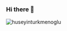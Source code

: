 ### Hi there 👋
<img align="left" src="https://github-readme-stats.vercel.app/api/top-langs?username=huseyinturkmenoglu&show_icons=true&locale=en&layout=compact&theme=tokyonight" alt="huseyinturkmenoglu" />
<!--
**huseyinturkmenoglu/huseyinturkmenoglu** is a ✨ _special_ ✨ repository because its `README.md` (this file) appears on your GitHub profile.

Here are some ideas to get you started:

- 🔭 I’m currently working on ...
- 🌱 I’m currently learning ...
- 👯 I’m looking to collaborate on ...
- 🤔 I’m looking for help with ...
- 💬 Ask me about ...
- 📫 How to reach me: ...
- 😄 Pronouns: ...
- ⚡ Fun fact: ...
-->
